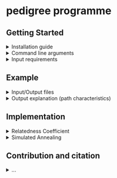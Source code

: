 # pedigree programme
## Getting Started
<details>
<summary>Installation guide</summary>
  
- to download the programme either clone the repository or download (and don't forget to unzip) the _source_ folder to your local filesystem
  - you can clone the repository by clicking on the green CODE button and copy the URL [https://github.com/Hendrikjen/pedigree_programme.git](https://github.com/Hendrikjen/pedigree_programme.git)
  - open GitBash or a bash terminal (for instance in Visual Studio Code) and navigate to desired folder where you want to locate the cloned repository
  - clone the repository with the command `git clone https://github.com/Hendrikjen/pedigree_programme.git`
- after downloading or cloning the source code, open the command line and navigate into the folder _pedigree_programme/source/_
  - you can check with `ls` if there are multiple Headerfiles (.h) and the respective source code files (.cpp) as well as _main.cpp_ and the makefile _makefile_pedigree_programme_
- run in the command line `make -f makefile_pedigree_programme`
- use the command `./pedigree_programme` to start the programme (depending on what you want to do, you have to add further arguments after the command)
</details>

<details>
<summary>Command line arguments</summary>
</details>

<details>
<summary>Input requirements</summary>
</details>


## Example
<details>
<summary>Input/Output files</summary>

<p align="center">
  <img src="example/mini_example_git.png" width="300">
</p>
<details>
<summary> Input file
</summary>

|ID|sex|birthseason|mom|sire|DOB|DOD|nonsire|nondam|
| ------------- | ------------- | ------------- | ------------- | ------------- | ------------- | ------------- | ------------- | ------------- |
|A|f|1905|unknown|unknown|01-01-1900|NA|NA|NA|
|B|f|1911|A|unknown|01-01-1911|NA|NA|NA|
|C|m|1912|unknown|unknown|01-01-1912|NA|NA|NA|
|D|f|1913|A|unknown|01-01-1913|NA|NA|NA|
|E|f|1914|A|unknown|01-01-1914|NA|NA|NA|
|F|m|1915|unknown|unknown|01-01-1915|NA|NA|NA|
|G|m|1920|B|unknown|01-01-1920|NA|NA|NA|
|H|f|1921|D|C|01-01-1921|NA|NA|NA|
|I|m|1922|E|F|01-01-1922|NA|NA|NA|
|J|m|1923|E|F|01-01-1923|NA|NA|NA|
|K|m|1928|H|G|01-01-1928|NA|NA|NA|
|L|f|1929|H|I|01-01-1929|NA|NA|NA|

[example_input_pedigree.txt](example/example_input_pedigree.txt) 
</details>
<details>
<summary> Output file (pedigree): additional pedigree info like generational depth and minimal inbreeding value
</summary>

|ID|sex|BS|mom|sire|DOB|DOD|pot_sire|pot_mom|full_generations|min_f|
| ------------- | ------------- | ------------- | ------------- | ------------- | ------------- | ------------- | ------------- | ------------- | ------------- | ------------- |
|A|f|1905|unkn_f|unkn_m|1-1-1900|0-0-0|NA|NA|1|0.000000000000000|
|B|f|1911|A|unkn_m|1-1-1911|0-0-0|NA|NA|1|0.000000000000000|
|C|m|1912|unkn_f|unkn_m|1-1-1912|0-0-0|NA|NA|1|0.000000000000000|
|D|f|1913|A|unkn_m|1-1-1913|0-0-0|NA|NA|1|0.000000000000000|
|E|f|1914|A|unkn_m|1-1-1914|0-0-0|NA|NA|1|0.000000000000000|
|F|m|1915|unkn_f|unkn_m|1-1-1915|0-0-0|NA|NA|1|0.000000000000000|
|G|m|1920|B|unkn_m|1-1-1920|0-0-0|NA|NA|1|0.000000000000000|
|H|f|1921|D|C|1-1-1921|0-0-0|NA|NA|2|0.000000000000000|
|I|m|1922|E|F|1-1-1922|0-0-0|NA|NA|2|0.000000000000000|
|J|m|1923|E|F|1-1-1923|0-0-0|NA|NA|2|0.000000000000000|
|K|m|1928|H|G|1-1-1928|0-0-0|NA|NA|2|0.031250000000000|
|L|f|1929|H|I|1-1-1929|0-0-0|NA|NA|3|0.031250000000000|

[example_output_pedigree_info.txt](example/example_output_pedigree_info.txt)
</details>
<details>
<summary> Output file (dyadlist): path characteristics
</summary>

|ID 1|ID 2|dyad|relatedness coefficient|paths|pathline|kinline|LCA|depth|kinlabel|fullhalf|
| ------------- | ------------- | ------------- | ------------- | ------------- | ------------- | ------------- | ------------- | ------------- | ------------- | ------------- |
|A|B|A_B|0.500000000000000|A@B|ff|mat|A|0/1|daughter-mother|half|
|A|C|A_C|0|NA|NA|NA|NA|NA|nonkin|NA|
|A|D|A_D|0.500000000000000|A@D|ff|mat|A|0/1|daughter-mother|half|
|A|E|A_E|0.500000000000000|A@E|ff|mat|A|0/1|daughter-mother|half|
|A|F|A_F|0|NA|NA|NA|NA|NA|nonkin|NA|
|A|G|A_G|0.250000000000000|A@B@G|ffm|mat|A|0/2|grand-son-grand-mother|half|
|A|H|A_H|0.250000000000000|A@D@H|fff|mat|A|0/2|grand-daughter-grand-mother|half|
|A|I|A_I|0.250000000000000|A@E@I|ffm|mat|A|0/2|grand-son-grand-mother|half|
|A|J|A_J|0.250000000000000|A@E@J|ffm|mat|A|0/2|grand-son-grand-mother|half|
|A|K|A_K|0.250000000000000|A@B@G@K/@/A@D@H@K|ffmm/@/fffm|mixed/@/mat|A/@/A|0/3/@/0/3|great-grand-son-great-grand-mother/@/great-grand-son-great-grand-mother|half/@/half|
|A|L|A_L|0.250000000000000|A@E@I@L/@/A@D@H@L|ffmf/@/ffff|mixed/@/mat|A/@/A|0/3/@/0/3|great-grand-daughter-great-grand-mother/@/great-grand-daughter-great-grand-mother|half/@/half|
|B|C|B_C|0|NA|NA|NA|NA|NA|nonkin|NA|
|B|D|B_D|0.250000000000000|B@A@D|fff|mat|A|1/1|sisters|half|
|B|E|B_E|0.250000000000000|B@A@E|fff|mat|A|1/1|sisters|half|
|B|F|B_F|0|NA|NA|NA|NA|NA|nonkin|NA|
|B|G|B_G|0.500000000000000|B@G|fm|mat|B|0/1|son-mother|half|
|B|H|B_H|0.125000000000000|B@A@D@H|ffff|mat|A|1/2|niece-aunt|half|
|B|I|B_I|0.125000000000000|B@A@E@I|fffm|mat|A|1/2|nephew-aunt|half|
|B|J|B_J|0.125000000000000|B@A@E@J|fffm|mat|A|1/2|nephew-aunt|half|
|B|K|B_K|0.312500000000000|B@G@K/@/B@A@D@H@K|fmm/@/ffffm|mixed/@/mat|B/@/A|0/2/@/1/3|grand-son-grand-mother/@/grandnephew-grandaunt|half/@/half|
|B|L|B_L|0.125000000000000|B@A@D@H@L/@/B@A@E@I@L|fffff/@/fffmf|mat/@/mixed|A/@/A|1/3/@/1/3|grandniece-grandaunt/@/grandniece-grandaunt|half/@/half|
|C|D|C_D|0|NA|NA|NA|NA|NA|nonkin|NA|
|C|E|C_E|0|NA|NA|NA|NA|NA|nonkin|NA|
|C|F|C_F|0|NA|NA|NA|NA|NA|nonkin|NA|
|C|G|C_G|0|NA|NA|NA|NA|NA|nonkin|NA|
|C|H|C_H|0.500000000000000|C@H|mf|pat|C|0/1|daughter-father|half|
|C|I|C_I|0|NA|NA|NA|NA|NA|nonkin|NA|
|C|J|C_J|0|NA|NA|NA|NA|NA|nonkin|NA|
|C|K|C_K|0.250000000000000|C@H@K|mfm|mixed|C|0/2|grand-son-grand-father|half|
|C|L|C_L|0.250000000000000|C@H@L|mff|mixed|C|0/2|grand-daughter-grand-father|half|
|D|E|D_E|0.250000000000000|D@A@E|fff|mat|A|1/1|sisters|half|
|D|F|D_F|0|NA|NA|NA|NA|NA|nonkin|NA|
|D|G|D_G|0.125000000000000|D@A@B@G|fffm|mat|A|1/2|nephew-aunt|half|
|D|H|D_H|0.500000000000000|D@H|ff|mat|D|0/1|daughter-mother|half|
|D|I|D_I|0.125000000000000|D@A@E@I|fffm|mat|A|1/2|nephew-aunt|half|
|D|J|D_J|0.125000000000000|D@A@E@J|fffm|mat|A|1/2|nephew-aunt|half|
|D|K|D_K|0.312500000000000|D@A@B@G@K/@/D@H@K|fffmm/@/ffm|mixed/@/mat|A/@/D|1/3/@/0/2|grandnephew-grandaunt/@/grand-son-grand-mother|half/@/half|
|D|L|D_L|0.312500000000000|D@A@E@I@L/@/D@H@L|fffmf/@/fff|mixed/@/mat|A/@/D|1/3/@/0/2|grandniece-grandaunt/@/grand-daughter-grand-mother|half/@/half|
|E|F|E_F|0|NA|NA|NA|NA|NA|nonkin|NA|
|E|G|E_G|0.125000000000000|E@A@B@G|fffm|mat|A|1/2|nephew-aunt|half|
|E|H|E_H|0.125000000000000|E@A@D@H|ffff|mat|A|1/2|niece-aunt|half|
|E|I|E_I|0.500000000000000|E@I|fm|mat|E|0/1|son-mother|half|
|E|J|E_J|0.500000000000000|E@J|fm|mat|E|0/1|son-mother|half|
|E|K|E_K|0.125000000000000|E@A@D@H@K/@/E@A@B@G@K|ffffm/@/fffmm|mat/@/mixed|A/@/A|1/3/@/1/3|grandnephew-grandaunt/@/grandnephew-grandaunt|half/@/half|
|E|L|E_L|0.312500000000000|E@I@L/@/E@A@D@H@L|fmf/@/fffff|mixed/@/mat|E/@/A|0/2/@/1/3|grand-daughter-grand-mother/@/grandniece-grandaunt|half/@/half|
|F|G|F_G|0|NA|NA|NA|NA|NA|nonkin|NA|
|F|H|F_H|0|NA|NA|NA|NA|NA|nonkin|NA|
|F|I|F_I|0.500000000000000|F@I|mm|pat|F|0/1|son-father|half|
|F|J|F_J|0.500000000000000|F@J|mm|pat|F|0/1|son-father|half|
|F|K|F_K|0|NA|NA|NA|NA|NA|nonkin|NA|
|F|L|F_L|0.250000000000000|F@I@L|mmf|pat|F|0/2|grand-daughter-grand-father|half|
|G|H|G_H|0.062500000000000|G@B@A@D@H|mffff|mat|A|2/2|1st-cousins|half|
|G|I|G_I|0.062500000000000|G@B@A@E@I|mfffm|mat|A|2/2|1st-cousins|half|
|G|J|G_J|0.062500000000000|G@B@A@E@J|mfffm|mat|A|2/2|1st-cousins|half|
|G|K|G_K|0.531250000000000|G@K/@/G@B@A@D@H@K|mm/@/mffffm|pat/@/mat|G/@/A|0/1/@/2/3|son-father/@/1st-cousins-once-removed|half/@/half|
|G|L|G_L|0.062500000000000|G@B@A@D@H@L/@/G@B@A@E@I@L|mfffff/@/mfffmf|mat/@/mixed|A/@/A|2/3/@/2/3|1st-cousins-once-removed/@/1st-cousins-once-removed|half/@/half|
|H|I|H_I|0.062500000000000|H@D@A@E@I|ffffm|mat|A|2/2|1st-cousins|half|
|H|J|H_J|0.062500000000000|H@D@A@E@J|ffffm|mat|A|2/2|1st-cousins|half|
|H|K|H_K|0.531250000000000|H@K/@/H@D@A@B@G@K|fm/@/ffffmm|mat/@/mixed|H/@/A|0/1/@/2/3|son-mother/@/1st-cousins-once-removed|half/@/half|
|H|L|H_L|0.531250000000000|H@L/@/H@D@A@E@I@L|ff/@/ffffmf|mat/@/mixed|H/@/A|0/1/@/2/3|daughter-mother/@/1st-cousins-once-removed|half/@/half|
|I|J|I_J|0.500000000000000|I@E@J/@/I@F@J|mfm/@/mmm|mat/@/pat|E/@/F|1/1/@/1/1|brothers/@/brothers|full/@/full|
|I|K|I_K|0.062500000000000|I@E@A@D@H@K/@/I@E@A@B@G@K|mffffm/@/mfffmm|mat/@/mixed|A/@/A|2/3/@/2/3|1st-cousins-once-removed/@/1st-cousins-once-removed|half/@/half|
|I|L|I_L|0.531250000000000|I@L/@/I@E@A@D@H@L|mf/@/mfffff|pat/@/mat|I/@/A|0/1/@/2/3|daughter-father/@/1st-cousins-once-removed|half/@/half|
|J|K|J_K|0.062500000000000|J@E@A@D@H@K/@/J@E@A@B@G@K|mffffm/@/mfffmm|mat/@/mixed|A/@/A|2/3/@/2/3|1st-cousins-once-removed/@/1st-cousins-once-removed|half/@/half|
|J|L|J_L|0.281250000000000|J@E@A@D@H@L/@/J@E@I@L/@/J@F@I@L|mfffff/@/mfmf/@/mmmf|mat/@/mixed/@/pat|A/@/E/@/F|2/3/@/1/2/@/1/2|1st-cousins-once-removed/@/niece-uncle/@/niece-uncle|half/@/full/@/full|
|K|L|K_L|0.296875000000000|K@H@L/@/K@H@D@A@E@I@L/@/K@G@B@A@D@H@L/@/K@G@B@A@E@I@L|mff/@/mffffmf/@/mmfffff/@/mmfffmf|mat/@/mixed/@/mixed/@/mixed|H/@/A/@/A/@/A|1/1/@/3/3/@/3/3/@/3/3|siblings/@/2nd-cousins/@/2nd-cousins/@/2nd-cousins|half/@/half/@/half/@/half|

  
[example_output_dyadlist.txt](example/example_output_dyadlist.txt)
</details>
</details>

<details>
<summary>Output explanation (path characteristics)</summary>

To further explain the column in the dyadlist output, we will look on the examplary dyad (E_G) from the pedigree example above. The focal individuals E (circle = female) and G (square = male) are related only by maternal ancestors (kinline = mat), whereby the lowest common ancestor A is one edge apart from E and two from G (depth = 1/2) which codes in combination with the sex for the kinlabel nephew/aunt. Each focal has at least one unknown parent, therefore the min DGD is 1.

|name | explanation | example |
| ------------- | ------------- | ------------- |
|path | consecutive list of nodes along the relatedness path (edge directions are left unregarded) | E@A@B@G|
|lca | lowest common ancestor within path | A |
|pathline | sequence of sexes (f/m/u) along the path | fffm |
|kinline | whether the path consists solely of maternal or paternal ancestors; “mixed” if both sexes occur | mat |
|depth | path length from LCA to each focal | 1/2 |
|kinlabel | kinclass label based on the table of consanguinity (see below) | nephew-aunt |
|fullhalf | whether two identical paths exist with different common ancestors, e.g. differentiation between full- and half-siblings | half |
|min\_DGD | minimal dyadic genealogical depth states the pedigree completeness for the dyad; i.e. the minimal amount of fully resolved generations starting from both focals | 1 |

<p align="center">
<img src="https://upload.wikimedia.org/wikipedia/commons/0/0d/Table_of_Consanguinity_showing_degrees_of_relationship.svg" width="500">
https://upload.wikimedia.org/wikipedia/commons/0/0d/Table_of_Consanguinity_showing_degrees_of_relationship.svg
</p>
  
</details>

## Implementation
<details>
<summary>Relatedness Coefficient</summary>

The genealogy G is delineated as a directed, acyclic graph with two distinct classes of vertices, $V_1$ (males) and $V_2$ (females), with each node referring to an unique individual.
Edges are defined as unidirectional parent/offspring relationships which means that each child has one edge coming from its mother, and one coming from its father. To ensure that each individual has a maternal and paternal edge, the graph comprises of two additionally, imaginary nodes $\rho_1\ \epsilon\ V_1$ and $\rho_2\ \epsilon\ V_2$ which are the compensatory substitute in case of an unknown dam or sire.
Imaginary individuals were considered as unrelated to each other as well as unrelated to any other individual $x\ \epsilon\ V: f\left(\rho_1,\rho_2\right)=f\left(x,\rho_1\right)=f\left(x,\rho_2\right)=0$, while the relatedness of an individual $x\ \epsilon\ V$ to itself is set as $f\left(x,x\right)=1$. Otherwise, the relatedness coefficient $f\left(x,y\right)$ of a dyad, consisting of the two vertices $x,\ y\ \epsilon\ V$, is given by the recursive formula 
$$f\left(x,y\right)=\ \frac{1}{4}\left[f\left(x_1,y_1\right)+f\left(x_1,y_2\right)+f\left(x_2,y_1\right)+f(x_2,y_2)\right]$$
with $x_1,\ x_2$ as parental vertices of $x$ and $y_1,\ y_2$ as parents of $y (x_1,\ y_1\ \epsilon\ V_1$ and $x_2,\ y_2\ \epsilon\ V_2$). Furthermore, the relatedness coefficient calculation between an individual $x$ and its ancestor $x_i$ is expressed as 
$$f\left(x,x_i\right)=\ \frac{1}{2}\left[f\left(x_1,x_i\right)+f\left(x_2,x_i\right)\right]$$
with $x,\ x_i\ \epsilon\ V;\ x_1\ \epsilon\ V_1$ and $x_2\ \epsilon\ V_2$ as parents of $x$; and more specific in case $x_i \equiv x_1 \lor x_2$, the relatedness between parent and offspring is calculated by 
$$f\left(x,x_1\right)=\ \frac{1}{2}\left[1+f\left(x_1,x_2\right)\right]$$
Based on these recursive functions, the programme computes the relatedness between a dyad stepwise - comparable with a breadth-first-search - until either their lowest common ancestor is found, or it terminates due to a trivial solution.
</details>

<details>
<summary>Simulated Annealing</summary>

#### Adapted Simulated Annealing Algorithm - Overview
  
1.  Get all gaps to fill in the incomplete pedigree
2.  Create start solution by randomly determining missing parents from the pool of fitting parents for each gap
3.  Relatedness coefficient calculation for each relevant dyad (dyads with IBD values to compare to)
4.  Compare old versus new relatedness values for each relevant dyad and get the total difference between start solution and incomplete pedigree which ultimately serves as fitness function to be minimized: $$F =\Sigma\ |f(x,y) - g(x,y) | \to min$$ (with $f(x,y)$ as the pedigree-based dyadic relatedness and $g(x,y)$ as the dyadic realized relatedness)
6.  Save current total difference as (currently) best difference and  start solution as (currently) best pedigree
7.  While current temperature > stop temperature:
    -  Create neighbor solution (exchange one potential parent with another fitting candidate)
    -  Calculate new relatedness values for each  dyad in associated to one of the three altered individuals (the individual with the missing parent, the newly chosen parent candidate and the previously chosen parent candidate)
    -  Compare old vs. new relatedness values for each relevant dyad and get the total difference between current pedigree (starting point for neighbor solution) and neighbor solution
    -  if the new solution is worse, use the metropolis acceptance criterion to determine whether the new solution will be rejected or not: $$e^\frac{F_{n}-F_{c}}{T} > X\to [0,1]$$ 
 (with $F_n$ as fitness function of the new solution and $F_c$ of the current solution; $T$ as temperature and $X$ as random number in the range between 0 and 1)
    - if true, set new solution as new current solution (starting point for next solution), else reject new solution and previous current solution endures
    - if necessary update best difference/pedigree
7.  save last pedigree solution in file

</details>

## Contribution and citation
<details>
<summary>...</summary>
 </details>
 
